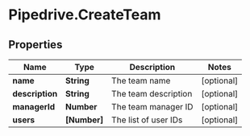# Pipedrive.CreateTeam

## Properties

Name | Type | Description | Notes
------------ | ------------- | ------------- | -------------
**name** | **String** | The team name | [optional] 
**description** | **String** | The team description | [optional] 
**managerId** | **Number** | The team manager ID | [optional] 
**users** | **[Number]** | The list of user IDs | [optional] 


